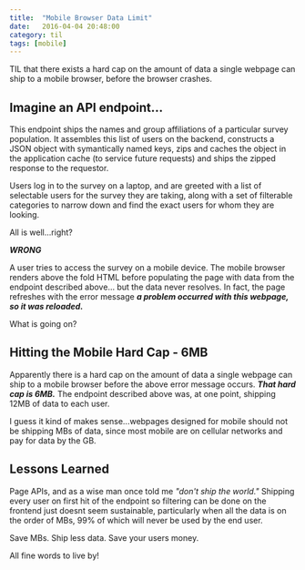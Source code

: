 ```yaml
---
title:  "Mobile Browser Data Limit"
date:   2016-04-04 20:48:00
category: til
tags: [mobile]
---
```


TIL that there exists a hard cap on the amount of data a single webpage can ship to a mobile browser, before the browser crashes.

## Imagine an API endpoint...

This endpoint ships the names and group affiliations of a particular survey population. It assembles this list of users on the backend, constructs a JSON object with symantically named keys, zips and caches the object in the application cache (to service future requests) and ships the zipped response to the requestor.

Users log in to the survey on a laptop, and are greeted with a list of selectable users for the survey they are taking, along with a set of filterable categories to narrow down and find the exact users for whom they are looking.

All is well...right?

***WRONG***

A user tries to access the survey on a mobile device. The mobile browser renders above the fold HTML before populating the page with data from the endpoint described above... but the data never resolves. In fact, the page refreshes with the error message ***a problem occurred with this webpage, so it was reloaded.***

What is going on?

## Hitting the Mobile Hard Cap - 6MB

Apparently there is a hard cap on the amount of data a single webpage can ship to a mobile browser before the above error message occurs. ***That hard cap is 6MB.*** The endpoint described above was, at one point, shipping 12MB of data to each user.

I guess it kind of makes sense...webpages designed for mobile should not be shipping MBs of data, since most mobile are on cellular networks and pay for data by the GB.

## Lessons Learned

Page APIs, and as a wise man once told me *"don't ship the world."* Shipping every user on first hit of the endpoint so filtering can be done on the frontend just doesnt seem sustainable, particularly when all the data is on the order of MBs, 99% of which will never be used by the end user.

Save MBs. Ship less data. Save your users money.

All fine words to live by!
